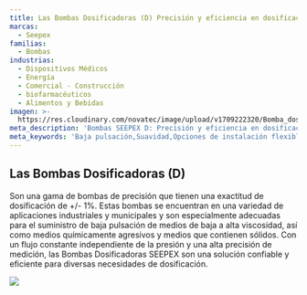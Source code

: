 ```yaml
---
title: Las Bombas Dosificadoras (D) Precisión y eficiencia en dosificación de fluidos
marcas:
  - Seepex
familias:
  - Bombas
industrias:
  - Dispositivos Médicos
  - Energía
  - Comercial - Construcción
  - biofarmacéuticos
  - Alimentos y Bebidas
imagen: >-
  https://res.cloudinary.com/novatec/image/upload/v1709222320/Bomba_dosificadora_D_Seepex_lpbtz8.png
meta_description: 'Bombas SEEPEX D: Precisión y eficiencia en dosificación de fluidos'
meta_keywords: 'Baja pulsación,Suavidad,Opciones de instalación flexibles,Compatibilidad'
---
```


## Las Bombas Dosificadoras (D)

Son una gama de bombas de precisión que tienen una exactitud de dosificación de +/- 1%. Estas bombas se encuentran en una variedad de aplicaciones industriales y municipales y son especialmente adecuadas para el suministro de baja pulsación de medios de baja a alta viscosidad, así como medios químicamente agresivos y medios que contienen sólidos. Con un flujo constante independiente de la presión y una alta precisión de medición, las Bombas Dosificadoras SEEPEX son una solución confiable y eficiente para diversas necesidades de dosificación.

![](https://res.cloudinary.com/novatec/image/upload/v1709222320/Bomba_dosificadora_D_Seepex_lpbtz8.png)
